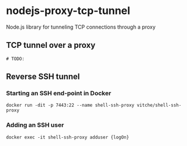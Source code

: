 # nodejs-proxy-tcp-tunnel
Node.js library for tunneling TCP connections through a proxy
## TCP tunnel over a proxy
```shell
# TODO:
```
## Reverse SSH tunnel
### Starting an SSH end-point in Docker
```shell
docker run -dit -p 7443:22 --name shell-ssh-proxy vitche/shell-ssh-proxy
```
### Adding an SSH user
```shell
docker exec -it shell-ssh-proxy adduser {logOn}
```